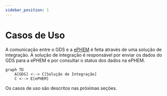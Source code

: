 ```yaml
---
sidebar_position: 1
---
```


# Casos de Uso

A comunicação entre o GDS e a [ePHEM](../glossario#ephem) é feita através de uma solução de integração. A solução de integração é responsável por enviar os dados do GDS para a ePHEM e por consultar o status dos dados na ePHEM.

```mermaid
graph TD
    A[GDS] <--> C[Solução de Integração]
    C <--> E[ePHEM]
```

Os casos de uso são descritos nas próximas seções.
